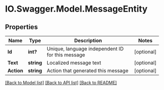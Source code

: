 # IO.Swagger.Model.MessageEntity
## Properties

Name | Type | Description | Notes
------------ | ------------- | ------------- | -------------
**Id** | **int?** | Unique, language independent ID for this message | [optional] 
**Text** | **string** | Localized message text | [optional] 
**Action** | **string** | Action that generated this message | [optional] 

[[Back to Model list]](../README.md#documentation-for-models) [[Back to API list]](../README.md#documentation-for-api-endpoints) [[Back to README]](../README.md)

